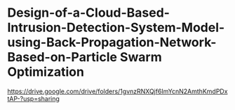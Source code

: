 # Design-of-a-Cloud-Based-Intrusion-Detection-System-Model-using-Back-Propagation-Network-Based-on-Particle Swarm Optimization


https://drive.google.com/drive/folders/1gvnzRNXQjf6ImYcnN2AmthKmdPDxtAP-?usp=sharing
